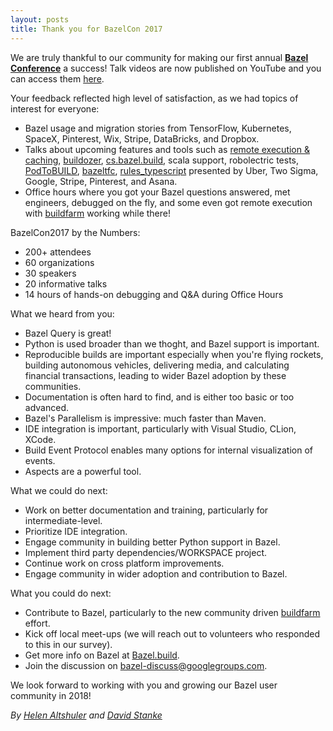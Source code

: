 ```yaml
---
layout: posts
title: Thank you for BazelCon 2017
---
```


We are truly thankful to our community for making our first annual [**Bazel Conference**](https://sites.google.com/corp/bazel.build/conference2017) a success! Talk videos are now published on YouTube and you can access them [here](https://www.youtube.com/playlist?list=PLxNYxgaZ8RseY0KmkXQSt0StE71E7yizG).

Your feedback reflected high level of satisfaction, as we had topics of interest for everyone:
* Bazel usage and migration stories from TensorFlow, Kubernetes, SpaceX, Pinterest, Wix, Stripe, DataBricks, and Dropbox.
* Talks about upcoming features and tools such as [remote execution & caching](https://github.com/bazelbuild/bazel-buildfarm), [buildozer](https://github.com/bazelbuild/buildtools/tree/master/buildozer), [cs.bazel.build](https://cs.bazel.build/), scala support, robolectric tests, [PodToBUILD](https://github.com/pinterest/PodToBUILD), [bazeltfc](https://github.com/Asana/bazeltsc), [rules_typescript](https://github.com/bazelbuild/rules_typescript) presented by Uber, Two Sigma, Google, Stripe, Pinterest, and Asana.
* Office hours where you got your Bazel questions answered, met engineers, debugged on the fly, and some even got remote execution with [buildfarm](https://github.com/bazelbuild/bazel-buildfarm) working while there!

BazelCon2017 by the Numbers:
* 200+ attendees
* 60 organizations
* 30 speakers
* 20 informative talks
* 14 hours of hands-on debugging and Q&A during Office Hours

What we heard from you:
* Bazel Query is great!
* Python is used broader than we thoght, and Bazel support is important.
* Reproducible builds are important especially when you're flying rockets, building autonomous vehicles, delivering media, and calculating financial transactions, leading to wider Bazel adoption by these communities.
* Documentation is often hard to find, and is either too basic or too advanced.
* Bazel's Parallelism is impressive: much faster than Maven.
* IDE integration is important, particularly with Visual Studio, CLion, XCode.
* Build Event Protocol enables many options for internal visualization of events.
* Aspects are a powerful tool.

What we could do next:
* Work on better documentation and training, particularly for intermediate-level.
* Prioritize IDE integration.
* Engage community in building better Python support in Bazel.
* Implement third party dependencies/WORKSPACE project.
* Continue work on cross platform improvements.
* Engage community in wider adoption and contribution to Bazel.

What you could do next:
* Contribute to Bazel, particularly to the new community driven [buildfarm](https://github.com/bazelbuild/bazel-buildfarm) effort.
* Kick off local meet-ups (we will reach out to volunteers who responded to this in our survey).
* Get more info on Bazel at [Bazel.build](https://bazel.build/).
* Join the discussion on bazel-discuss@googlegroups.com.

We look forward to working with you and growing our Bazel user community in 2018!


*By [Helen Altshuler](https://github.com/helenalt) and [David Stanke](https://github.com/davidstanke)*


